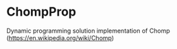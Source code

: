 # ChompProp
Dynamic programming solution implementation of Chomp (https://en.wikipedia.org/wiki/Chomp)
